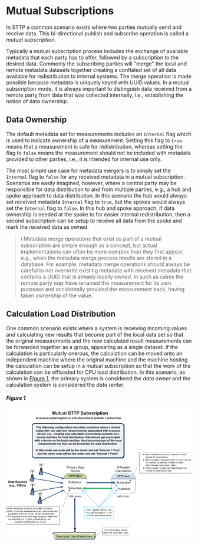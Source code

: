 # Mutual Subscriptions

In STTP a common scenario exists where two parties mutually send and receive data. This bi-directional publish and subscribe operation is called a _mutual subscription_.

Typically a mutual subscription process includes the exchange of available metadata that each party has to offer, followed by a subscription to the desired data. Commonly the subscribing parties will "merge" the local and remote metadata datasets together creating a conflated set of all data available for redistribution to internal systems. The merge operation is made possible because metadata is uniquely keyed with UUID values. In a mutual subscription mode, it is always important to distinguish data received from a remote party from data that was collected internally, i.e., establishing the notion of data ownership.

## Data Ownership

The default metadata set for measurements includes an `Internal` flag which is used to indicate ownership of a measurement. Setting this flag to `true` means that a measurement is safe for redistribution, whereas setting the flag to `false` means the measurement should not be included with metadata provided to other parties, i.e., it is intended for internal use only.

The most simple use case for metadata mergers is to simply set the `Internal` flag to `false` for any received metadata in a mutual subscription. Scenarios are easily imagined, however, where a central party may be responsible for data distribution to and from multiple parties, e.g., a hub and spoke approach to data distribution. In this scenario the hub would always set received metadata `Internal` flag to `true`, but the spokes would always set the `Internal` flag to `false`. In this hub and spoke approach, if data ownership is needed at the spoke to for easier internal redistribution, then a second subscription can be setup to receive all data from the spoke and mark the received data as owned.

> :information_source: Metadata merge operations that exist as part of a mutual subscription are simple enough as a concept, but actual implementations can often be more complex than they first appear, e.g., when the metadata merge process results are stored in a database. For example, metadata merge operations should always be careful to not overwrite existing metadata with received metadata that contains a UUID that is already locally owned. In such as cases the remote party may have renamed the measurement for its own purposes and accidentally provided the measurement back, having taken ownership of the value.

## Calculation Load Distribution

One common scenario exists where a system is receiving incoming values and calculating new results that become part of the local data set so that the original measurements and the new calculated result measurements can be forwarded together as a group, appearing as a single dataset. If the calculation is particularly onerous, the calculation can be moved onto an independent machine where the original machine and the machine hosting the calculation can be setup in a mutual subscription so that the work of the calculation can be offloaded for CPU load distribution. In this scenario, as shown in [Figure 1](#figure-1), the primary system is considered the _data owner_ and the calculation system is considered the _data renter_.

##### Figure 1

![Mutual Subscription](mutual-subscription.png)
